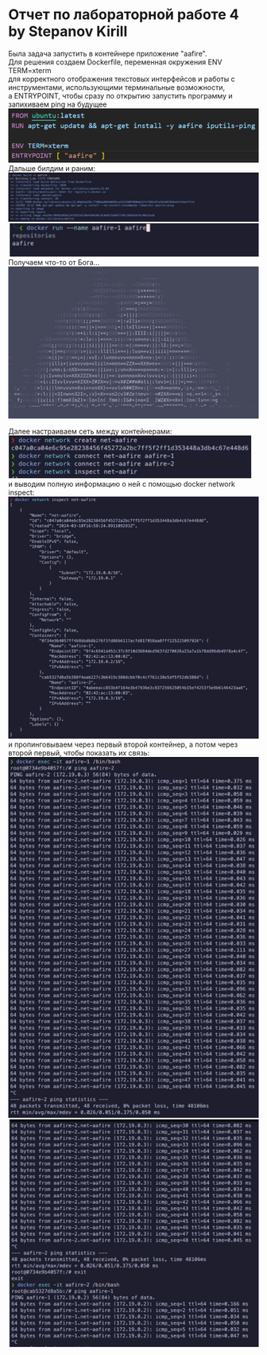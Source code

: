 # Отчет по лабораторной работе 4 by Stepanov Kirill  
Была задача запустить в контейнере приложение "aafire".  
Для решения создаем Dockerfile, переменная окружения ENV TERM=xterm  
для корректного отображения текстовых интерфейсов и работы с инструментами, использующими терминальные возможности,  
а ENTRYPOINT, чтобы сразу по открытию запустить программу и запихиваем ping на будущее  
![Screen1](Screen1.png) 
Дальше билдим и раним:
![Screen2](Screen2.png) 
![Screen3](Screen3.png)  
Получаем что-то от Бога...  
![Screen4](Screen4.png)  

Далее настраиваем сеть между контейнерами:  
![Screen5](Screen5.png)  
и выводим полную информацию о ней с помощью docker network inspect:  
![Screen6](Screen6.png)  
и пропинговываем через первый второй контейнер, а потом через второй первый, чтобы показать их связь:
![Screen7](Screen7.png)  
![Screen8](Screen8.png)  
